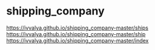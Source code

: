 # shipping_company

https://ivvalya.github.io/shipping_company-master/ships
https://ivvalya.github.io/shipping_company-master/ship
https://ivvalya.github.io/shipping_company-master/index
